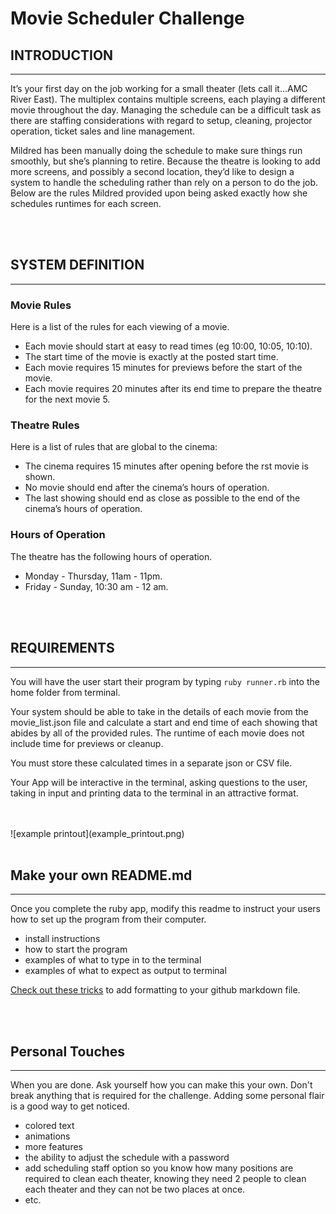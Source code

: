# Movie Scheduler Challenge


## INTRODUCTION
-------------------------------------------

It’s your first day on the job working for a small theater (lets call it...AMC River East). The multiplex contains multiple screens, each playing a different movie throughout the day. Managing the schedule can be a difficult task as there are staffing considerations with regard to setup, cleaning, projector operation, ticket sales and line management.

Mildred has been manually doing the schedule to make sure things run smoothly, but she’s planning to retire. Because the theatre is looking to add more screens, and possibly a second location, they’d like to design a system to handle the scheduling rather than rely on a person to do the job. Below are the rules Mildred provided upon being asked exactly how she schedules runtimes for each screen.

<br>
<br>

## SYSTEM DEFINITION
-------------------------------------------

### Movie Rules

Here is a list of the rules for each viewing of a movie.

- Each movie should start at easy to read times (eg 10:00, 10:05, 10:10).
- The start time of the movie is exactly at the posted start time.
- Each movie requires 15 minutes for previews before the start of the movie.
- Each movie requires 20 minutes after its end time to prepare the theatre for the next
movie 5.

### Theatre Rules

Here is a list of rules that are global to the cinema:

- The cinema requires 15 minutes after opening before the  rst movie is shown.
- No movie should end after the cinema’s hours of operation.
- The last showing should end as close as possible to the end of the cinema’s hours of
operation.

### Hours of Operation

The theatre has the following hours of operation.

- Monday - Thursday, 11am - 11pm. 
- Friday - Sunday, 10:30 am - 12 am.

<br>
<br>

## REQUIREMENTS
-------------------------------------------

You will have the user start their program by typing `ruby runner.rb` into the home folder from terminal.

Your system should be able to take in the details of each movie from the movie_list.json file and calculate a start and end time of each showing that abides by all of the provided rules. The runtime of each movie does not include time for previews or cleanup.

You must store these calculated times in a separate json or CSV file.

Your App will be interactive in the terminal, asking questions to the user, taking in input and printing data to the terminal in an attractive format.

<br>
<br>
![example printout](example_printout.png)

<br>
<br>

## Make your own README.md
-------------------------------------------

Once you complete the ruby app, modify this readme to instruct your users how to set up the program from their computer.

- install instructions
- how to start the program
- examples of what to type in to the terminal
- examples of what to expect as output to terminal

[Check out these tricks](https://guides.github.com/features/mastering-markdown/) to add formatting to your github markdown file.

<br>
<br>

## Personal Touches
-------------------------------------------
When you are done. Ask yourself how you can make this your own. Don't break anything that is required for the challenge. Adding some personal flair is a good way to get noticed.

- colored text
- animations
- more features
- the ability to adjust the schedule with a password
- add scheduling staff option so you know how many positions are required to clean each theater, knowing they need 2 people to clean each theater and they can not be two places at once.
- etc.
